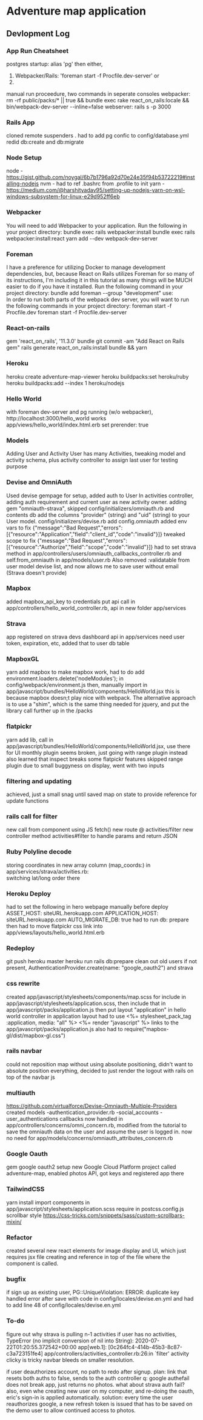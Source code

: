 # Adventure map application
## Devlopment Log

### App Run Cheatsheet
postgres startup: alias 'pg'
then either, 
1) Webpacker/Rails: 'foreman start -f Procfile.dev-server'
or 
2) 
manual run proceedure, two commands in seperate consoles
webpacker: rm -rf public/packs/* || true && bundle exec rake react_on_rails:locale && bin/webpack-dev-server --inline=false
webserver: rails s -p 3000
### Rails App
cloned remote
suspenders .
had to add pg confic to config/database.yml
redid db:create and db:migrate
### Node Setup
node - https://gist.github.com/noygal/6b7b1796a92d70e24e35f94b53722219#installing-nodejs
nvm - had to ref .bashrc from .profile to init
yarn - https://medium.com/@harshityadav95/setting-up-nodejs-yarn-on-wsl-windows-subsystem-for-linux-e29d952ff6eb
### Webpacker
You will need to add Webpacker to your application. Run the following in your project directory:
bundle exec rails webpacker:install
bundle exec rails webpacker:install:react
yarn add --dev webpack-dev-server
### Foreman
I have a preference for utilizing Docker to manage development dependencies, but, because React on Rails utilizes Foreman for so many of its instructions, I'm including it in this tutorial as many things will be MUCH easier to do if you have it installed.
Run the following command in your project directory:
bundle add foreman --group "development"
use:  
In order to run both parts of the webpack dev server, you will want to run the following commands in your project directory:
foreman start -f Procfile.dev
foreman start -f Procfile.dev-server
### React-on-rails
gem 'react_on_rails', '11.3.0'
bundle
git commit -am "Add React on Rails gem"
rails generate react_on_rails:install
bundle && yarn
### Heroku 
heroku create adventure-map-viewer
heroku buildpacks:set heroku/ruby
heroku buildpacks:add --index 1 heroku/nodejs
### Hello World
with foreman dev-server and pg running (w/o webpacker), http://localhost:3000/hello_world works
app/views/hello_world/index.html.erb set prerender: true
### Models
Adding User and Activity
User has many Activities, tweaking model and activity schema, plus activity controller to assign last user for testing purpose 
### Devise and OmniAuth
Used devise gempage for setup, added auth to User
In activities controller, adding auth requirement and current user as new activity owner.
adding gem "omniauth-strava", skipped config/initializers/omniauth.rb and contents
db add the columns "provider" (string) and "uid" (string) to your User model.
config/initializers/devise.rb add config.omniauth
added env vars to fix
{"message":"Bad Request","errors":[{"resource":"Application","field":"client_id","code":"invalid"}]}
tweaked scope to fix
{"message":"Bad Request","errors":[{"resource":"Authorize","field":"scope","code":"invalid"}]}
had to set strava method in app/controllers/users/omniauth_callbacks_controller.rb
and self.from_omniauth in app/models/user.rb
Also removed :validatable from user model devise list, and now allows me to save user without email (Strava doesn't provide) 
### Mapbox
added mapbox_api_key to credentials
put api call in app/controllers/hello_world_controller.rb, api in new folder app/services
### Strava
app registered on strava devs dashboard
api in app/services
need user token, expiration, etc, added that to user db table
### MapboxGL
yarn add mapbox
to make mapbox work, had to do add environment.loaders.delete('nodeModules'); in config/webpack/environment.js
then, manually import in app/javascript/bundles/HelloWorld/components/HelloWorld.jsx
this is because mapbox doesn;t play nice with webpack. The alternative approach is to use a "shim", which is the same thing needed for jquery, and put the library call further up in the /packs
### flatpickr
yarn add lib, call in app/javascript/bundles/HelloWorld/components/HelloWorld.jsx, use there for UI
monthly plugin seems broken, just going with range plugin instead
also learned that inspect breaks some flatpickr features
skipped range plugin due to small buggyness on display, went with two inputs
### filtering and updating 
achieved, just a small snag until saved map on state to provide reference for update functions
### rails call for filter
new call from component using JS fetch()
new route @ activities/filter
new controller method activities#filter to handle params and return JSON
### Ruby Polyline decode
storing coordinates in new array column (map_coords:) in app/services/strava/activities.rb:  
switching lat/long order there
### Heroku Deploy
had to set the following in hero webpage manually before deploy
ASSET_HOST: siteURL.herokuapp.com
APPLICATION_HOST: siteURL.herokuapp.com
AUTO_MIGRATE_DB: true
had to run db: prepare
then had to move flatpickr css link into app/views/layouts/hello_world.html.erb
### Redeploy
git push heroku master
heroku run rails db:prepare
clean out old users
if not present, AuthenticationProvider.create(name: "google_oauth2") and strava


### css rewrite
created app/javascript/stylesheets/components/map.scss
for include in app/javascript/stylesheets/application.scss, then include that in app/javascript/packs/application.js
then put layout "application" in hello world controller
in application layout had to use   <%= stylesheet_pack_tag :application, media: "all" %>
  <%= render "javascript" %> links to the app/javascript/packs/application.js
  also had to require("mapbox-gl/dist/mapbox-gl.css")
### rails navbar
could not reposition map without using absolute positioning, didn't want to absolute position everything, decided to just render the logout with rails on top of the navbar js
### multiauth
https://github.com/virtualforce/Devise-Omniauth-Multiple-Providers
created models
-authentication_provider.rb
-social_accounts
-user_authentications 
callbacks now handled in app/controllers/concerns/omni_concern.rb, modified from the tutorial to save the omniauth data on the user and assume the user is logged in. now no need for app/models/concerns/omniauth_attributes_concern.rb
### Google Oauth
gem google oauth2
setup new Google Cloud Platform project called adventure-map, enabled photos API, got keys and registered app there
### TailwindCSS
 yarn install
 import components in app/javascript/stylesheets/application.scss
 require in postcss.config.js
 scrollbar style https://css-tricks.com/snippets/sass/custom-scrollbars-mixin/
### Refactor
created several new react elements for image display and UI, which just requires jsx file creating and reference in top of the file where the component is called. 
### bugfix
if sign up as existing user, PG::UniqueViolation: ERROR: duplicate key
handled error after save with code in config/locales/devise.en.yml and had to add line 48 of config/locales/devise.en.yml

### To-do
figure out why strava is pulling n-1 activities
if user has no activities, TypeError (no implicit conversion of nil into String):
2020-07-22T01:20:55.372542+00:00 app[web.1]: [0c264fc4-414b-45b3-8c87-c3a723151fe4] app/controllers/activities_controller.rb:26:in `filter'
activity clicky is tricky
navbar bleeds on smaller resolution.

if user deauthorizes account, no path to redo after signup. plan: link that resets both auths to false, sends to the auth controller 
q: google authefail does not break app, just returns no photos. what about strava auth fail?  
also, even whe creating new user on my computer, and re-doing the oauth, eric's sign-in is applied automatically.
solution: every time the user reauthorizes google, a new refresh token is issued that has to be saved on the demo user to allow continued access to photos. 


